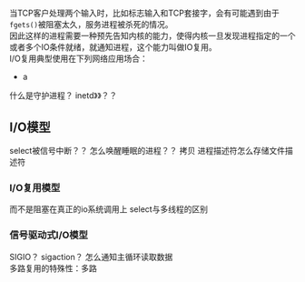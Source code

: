 # 
当TCP客户处理两个输入时，比如标志输入和TCP套接字，会有可能遇到由于`fgets()`被阻塞太久，服务进程被杀死的情况。   
因此这样的进程需要一种预先告知内核的能力，使得内核一旦发现进程指定的一个或者多个IO条件就绪，就通知进程，这个能力叫做IO复用。  
I/O复用典型使用在下列网络应用场合：
* a

什么是守护进程？ inetd》》？？  

## I/O模型
select被信号中断？？
怎么唤醒睡眠的进程？？ 
拷贝
进程描述符怎么存储文件描述符

### I/O复用模型 
而不是阻塞在真正的io系统调用上
select与多线程的区别
### 信号驱动式I/O模型
SIGIO？ sigaction？
怎么通知主循环读取数据  
多路复用的特殊性：多路
<!--more-->
